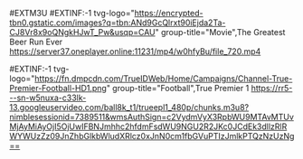 #EXTM3U
#EXTINF:-1 tvg-logo="https://encrypted-tbn0.gstatic.com/images?q=tbn:ANd9GcQlrxt90iEjda2Ta-CJ8Vr8x9oQNgkHJwT_Pw&usqp=CAU" group-title="Movie",The Greatest Beer Run Ever
https://server37.oneplayer.online:11231/mp4/w0hfyBu/file_720.mp4

#EXTINF:-1 tvg-logo="https://fn.dmpcdn.com/TrueIDWeb/Home/Campaigns/Channel-True-Premier-Football-HD1.png" group-title="Football",True Premier 1
https://rr5---sn-w5nuxa-c33lk-13.googleuservideo.com/ball8k_t1/trueepl1_480p/chunks.m3u8?nimblesessionid=7389511&wmsAuthSign=c2VydmVyX3RpbWU9MTAvMTUvMjAyMiAyOjI5OjUwIFBNJmhhc2hfdmFsdWU9NGU2R2JKc0JCdEk3dllzRlRWYWUzZz09JnZhbGlkbWludXRlcz0xJnN0cm1fbGVuPTIzJmlkPTQzNzUzNg==
